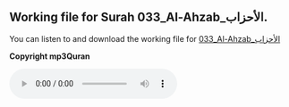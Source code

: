 
## Working file for Surah 033_Al-Ahzab_الأحزاب.

You can listen to and download the working file for [033_Al-Ahzab_الأحزاب](https://server13.mp3quran.net/husr/033.mp3)

**Copyright mp3Quran**

<audio controls src="https://server13.mp3quran.net/husr/033.mp3"></audio>


